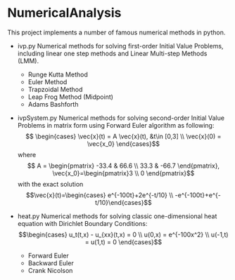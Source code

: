 # NumericalAnalysis
This project implements a number of famous numerical methods in python.
* ivp.py
Numerical methods for solving first-order Initial Value Problems, including linear one step methods and Linear Multi-step Methods (LMM).
	* Runge Kutta Method
	* Euler Method
	* Trapzoidal Method
	* Leap Frog Method (Midpoint)
	* Adams Bashforth
	
* ivpSystem.py
Numerical methods for solving second-order Initial Value Problems in matrix form using Forward Euler algorithm as following:
$$
\begin{cases}
\vec{x}(t) = A \vec{x}(t), &t\in [0,3] \\
\vec{x}(0) = \vec{x_0}
\end{cases}$$
where$$
A = \begin{pmatrix}
-33.4 & 66.6 \\
33.3 & -66.7
\end{pmatrix}, \vec{x_0}=\begin{pmatrix}3 \\ 0 \end{pmatrix}$$
with the exact solution
$$\vec{x}(t)=\begin{cases} e^{-100t}+2e^{-t/10} \\ -e^{-100t}+e^{-t/10}\end{cases}$$

* heat.py
Numerical methods for solving classic one-dimensional heat equation with Dirichlet Boundary Conditions:
$$\begin{cases}
u_t(t,x) - u_{xx}(t,x) = 0 \\
u(0,x) = e^{-100x^2} \\
u(-1,t) = u(1,t) = 0
\end{cases}$$
	* Forward Euler
	* Backward Euler
	* Crank Nicolson
